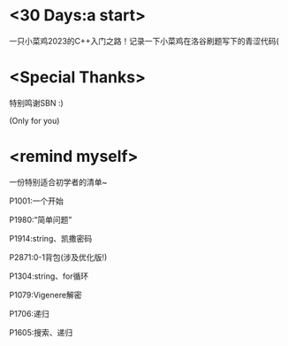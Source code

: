 # <30 Days:a start>
一只小菜鸡2023的C++入门之路！记录一下小菜鸡在洛谷刷题写下的青涩代码(
# \<Special Thanks>

特别鸣谢SBN :)
  
(Only for you)
# \<remind myself>
一份特别适合初学者的清单~

P1001:一个开始

P1980:“简单问题”

P1914:string、凯撒密码

P2871:0-1背包(涉及优化版!)

P1304:string、for循环

P1079:Vigenere解密

P1706:递归

P1605:搜索、递归



